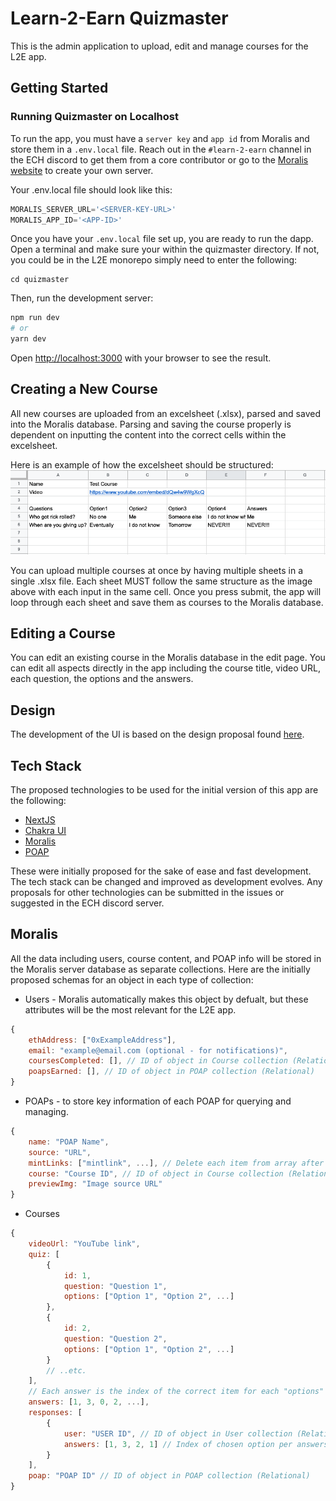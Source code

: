 # Learn-2-Earn Quizmaster
This is the admin application to upload, edit and manage courses for the L2E app.

## Getting Started
### Running Quizmaster on Localhost
To run the app, you must have a `server key` and `app id` from Moralis and store them in a `.env.local` file. Reach out in the `#learn-2-earn` channel in the ECH discord to get them from a core contributor or go to the [Moralis website](https://moralis.io) to create your own server.

Your .env.local file should look like this:
```js
MORALIS_SERVER_URL='<SERVER-KEY-URL>'
MORALIS_APP_ID='<APP-ID>'
```

Once you have your `.env.local` file set up, you are ready to run the dapp. Open a terminal and make sure your within the quizmaster directory. If not, you could be in the L2E monorepo simply need to enter the following:
```
cd quizmaster
```

Then, run the development server:

```bash
npm run dev
# or
yarn dev
```

Open [http://localhost:3000](http://localhost:3000) with your browser to see the result.

## Creating a New Course
All new courses are uploaded from an excelsheet (.xlsx), parsed and saved into the Moralis database. Parsing and saving the course properly is dependent on inputting the content into the correct cells within the excelsheet. 

Here is an example of how the excelsheet should be structured:
![alt text](./public//courseformat_example.png)

You can upload multiple courses at once by having multiple sheets in a single .xlsx file. Each sheet MUST follow the same structure as the image above with each input in the same cell. Once you press submit, the app will loop through each sheet and save them as courses to the Moralis database.

## Editing a Course
You can edit an existing course in the Moralis database in the edit page. You can edit all aspects directly in the app including the course title, video URL, each question, the options and the answers.

## Design
The development of the UI is based on the design proposal found [here](https://www.figma.com/file/tB5If4aq8GRB0cAsnxkyek/ECH-Learn2Earn?node-id=0%3A1).

## Tech Stack
The proposed technologies to be used for the initial version of this app are the following:
- [NextJS](https://nextjs.org/)
- [Chakra UI](https://chakra-ui.com/)
- [Moralis](https://moralis.io/)
- [POAP](https://poap.xyz/)

These were initially proposed for the sake of ease and fast development. The tech stack can be changed and improved as development evolves. Any proposals for other technologies can be submitted in the issues or suggested in the ECH discord server.

## Moralis
All the data including users, course content, and POAP info will be stored in the Moralis server database as separate collections. Here are the initially proposed schemas for an object in each type of collection:
- Users - Moralis automatically makes this object by defualt, but these attributes will be the most relevant for the L2E app.
```javascript
{
	ethAddress: ["0xExampleAddress"],
	email: "example@email.com (optional - for notifications)",
	coursesCompleted: [], // ID of object in Course collection (Relational)
	poapsEarned: [], // ID of object in POAP collection (Relational)
}
```
- POAPs - to store key information of each POAP for querying and managing.
```javascript
{
  	name: "POAP Name",
	source: "URL",
	mintLinks: ["mintlink", ...], // Delete each item from array after being used
	course: "Course ID", // ID of object in Course collection (Relational)
	previewImg: "Image source URL"
}
```
- Courses
```javascript
{
	videoUrl: "YouTube link",
	quiz: [
		{
			id: 1,
			question: "Question 1",
			options: ["Option 1", "Option 2", ...]
		},
		{
			id: 2,
			question: "Question 2",
			options: ["Option 1", "Option 2", ...]
		}
		// ..etc.
	],
	// Each answer is the index of the correct item for each "options" array within quiz object item
	answers: [1, 3, 0, 2, ...],
	responses: [
		{
			user: "USER ID", // ID of object in User collection (Relational)
			answers: [1, 3, 2, 1] // Index of chosen option per answers object
		}
	],
	poap: "POAP ID" // ID of object in POAP collection (Relational)
}
```